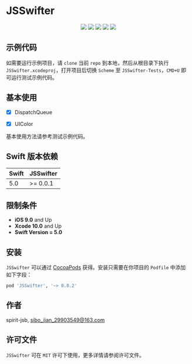 # JSSwifter

<p align="center">
<a href="https://github.com/apple/swift"><img src="https://img.shields.io/badge/language-swift-red.svg"></a>
<a href="https://github.com/apple/swift"><img src="https://img.shields.io/badge/swift%20version-5.0-orange.svg"></a>
<a href="https://github.com/spirit-jsb/JSSwifter/"><img src="https://img.shields.io/cocoapods/v/JSSwifter.svg?style=flat"></a>
<a href="https://github.com/spirit-jsb/JSSwifter/blob/master/LICENSE"><img src="https://img.shields.io/cocoapods/l/JSSwifter.svg?style=flat"></a>
<a href="https://cocoapods.org/pods/JSSwifter"><img src="https://img.shields.io/cocoapods/p/JSSwifter.svg?style=flat"></a>
</p>

## 示例代码

如需要运行示例项目，请 `clone` 当前 `repo` 到本地，然后从根目录下执行 `JSSwifter.xcodeproj`，打开项目后切换 `Scheme` 至 `JSSwifter-Tests`，`CMD+U` 即可运行测试示例代码。

## 基本使用

- [x] DispatchQueue
- [x] UIColor


基本使用方法请参考测试示例代码。

## Swift 版本依赖
| Swift | JSSwifter | 
| ------| ----------|
| 5.0   | >= 0.0.1  |

## 限制条件
* **iOS 9.0** and Up
* **Xcode 10.0** and Up
* **Swift Version = 5.0**

## 安装

`JSSwifter` 可以通过 [CocoaPods](https://cocoapods.org) 获得。安装只需要在你项目的 `Podfile` 中添加如下字段：

```ruby
pod 'JSSwifter', '~> 0.0.2'
```

## 作者

spirit-jsb, sibo_jian_29903549@163.com

## 许可文件

`JSSwifter` 可在 `MIT` 许可下使用，更多详情请参阅许可文件。